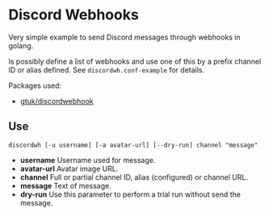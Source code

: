 # Discord Webhooks

Very simple example to send Discord messages through webhooks in golang.

Is possibly define a list of webhooks and use one of this by a prefix channel ID or alias defined. See `discordwh.conf-example` for details.

Packages used:

- [gtuk/discordwebhook](https://github.com/gtuk/discordwebhook)

## Use

```console
discordwh [-u username] [-a avatar-url] [--dry-run] channel "message"
```

- **username** Username used for message.
- **avatar-url** Avatar image URL.
- **channel** Full or partial channel ID, alias (configured) or channel URL.
- **message** Text of message.
- **dry-run** Use this parameter to perform a trial run without send the message.
